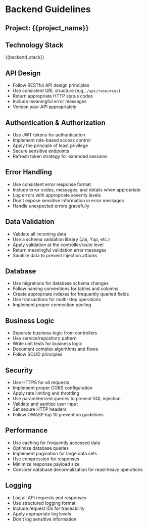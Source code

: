# Backend Guidelines

## Project: {{project_name}}

## Technology Stack
{{backend_stack}}

## API Design
<!-- TODO: Document your API design principles. Example: -->
- Follow RESTful API design principles
- Use consistent URL structure (e.g., `/api/resources`)
- Return appropriate HTTP status codes
- Include meaningful error messages
- Version your API appropriately

## Authentication & Authorization
<!-- TODO: Document your auth approach. Example: -->
- Use JWT tokens for authentication
- Implement role-based access control
- Apply the principle of least privilege
- Secure sensitive endpoints
- Refresh token strategy for extended sessions

## Error Handling
<!-- TODO: Document your error handling approach. Example: -->
- Use consistent error response format
- Include error codes, messages, and details when appropriate
- Log errors with appropriate severity levels
- Don't expose sensitive information in error messages
- Handle unexpected errors gracefully

## Data Validation
<!-- TODO: Document your data validation approach. Example: -->
- Validate all incoming data
- Use a schema validation library (Joi, Yup, etc.)
- Apply validation at the controller/route level
- Return meaningful validation error messages
- Sanitize data to prevent injection attacks

## Database
<!-- TODO: Document your database approach. Example: -->
- Use migrations for database schema changes
- Follow naming conventions for tables and columns
- Create appropriate indexes for frequently queried fields
- Use transactions for multi-step operations
- Implement proper connection pooling

## Business Logic
<!-- TODO: Document your business logic approach. Example: -->
- Separate business logic from controllers
- Use service/repository pattern
- Write unit tests for business logic
- Document complex algorithms and flows
- Follow SOLID principles

## Security
<!-- TODO: Document your security practices. Example: -->
- Use HTTPS for all requests
- Implement proper CORS configuration
- Apply rate limiting and throttling
- Use parameterized queries to prevent SQL injection
- Validate and sanitize user input
- Set secure HTTP headers
- Follow OWASP top 10 prevention guidelines

## Performance
<!-- TODO: Document your performance considerations. Example: -->
- Use caching for frequently accessed data
- Optimize database queries
- Implement pagination for large data sets
- Use compression for responses
- Minimize response payload size
- Consider database denormalization for read-heavy operations

## Logging
<!-- TODO: Document your logging approach. Example: -->
- Log all API requests and responses
- Use structured logging format
- Include request IDs for traceability
- Apply appropriate log levels
- Don't log sensitive information